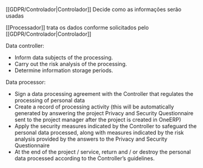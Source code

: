 [[GDPR/Controlador|Controlador]] Decide como as informações serão usadas

[[Processador]] trata os dados conforme solicitados pelo [[GDPR/Controlador|Controlador]] 

Data controller:

- Inform data subjects of the processing.
- Carry out the risk analysis of the processing.
- Determine information storage periods.

Data processor:

- Sign a data processing agreement with the Controller that regulates the processing of personal data
- Create a record of processing activity (this will be automatically generated by answering the project Privacy and Security Questionnaire sent to the project manager after the project is created in OneERP)
- Apply the security measures indicated by the Controller to safeguard the personal data processed, along with measures indicated by the risk analysis provided by the answers to the Privacy and Security Questionnaire
- At the end of the project / service, return and / or destroy the personal data processed according to the Controller’s guidelines.